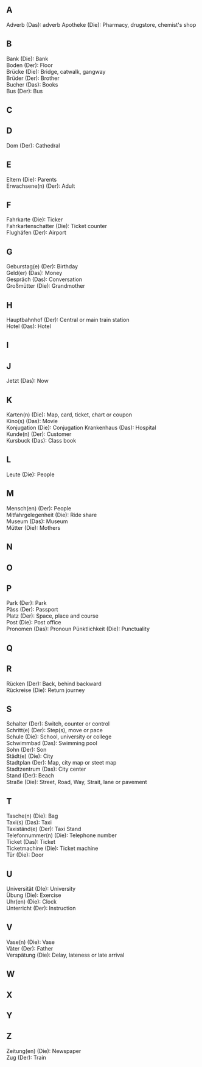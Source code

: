 ## A

Adverb (Das): adverb
Apotheke (Die): Pharmacy, drugstore, chemist's shop  

## B

Bank (Die): Bank  
Boden (Der): Floor  
Brücke (Die): Bridge, catwalk, gangway  
Brüder (Der): Brother  
Bucher (Das): Books  
Bus (Der): Bus  

## C

## D
Dom (Der): Cathedral  

## E
Eltern (Die): Parents  
Erwachsene(n) (Der): Adult  

## F
Fahrkarte (Die): Ticker  
Fahrkartenschatter (Die): Ticket counter  
Flughäfen (Der): Airport  

## G
Geburstag(e) (Der): Birthday  
Geld(er) (Das): Money  
Gespräch (Das): Conversation  
Großmütter (Die): Grandmother  

## H
Hauptbahnhof (Der): Central or main train station  
Hotel (Das): Hotel  


## I
## J
Jetzt (Das): Now  

## K
Karten(n) (Die): Map, card, ticket, chart or coupon  
Kino(s) (Das): Movie  
Konjugation (Die): Conjugation
Krankenhaus (Das): Hospital  
Kunde(n) (Der): Customer  
Kursbuck (Das): Class book  

## L
Leute (Die): People  

## M
Mensch(en) (Der): People  
Mitfahrgelegenheit (Die): Ride share  
Museum (Das): Museum  
Mütter (Die): Mothers  

## N
## O
## P
Park (Der): Park  
Päss (Der): Passport  
Platz (Der): Space, place and course  
Post (Die): Post office  
Pronomen (Das): Pronoun
Pünktlichkeit (Die): Punctuality  

## Q
## R
Rücken (Der): Back, behind backward  
Rückreise (Die): Return journey  

## S
Schalter (Der): Switch, counter or control  
Schritt(e) (Der): Step(s), move or pace  
Schule (Die): School, university or college  
Schwimmbad (Das): Swimming pool  
Sohn (Der): Son  
Städt(e) (Die): City  
Stadtplan (Der): Map, city map or steet map  
Stadtzentrum (Das): City center  
Stand (Der): Beach  
Straße (Die): Street, Road, Way, Strait, lane or pavement  

## T
Tasche(n) (Die): Bag  
Taxi(s) (Das): Taxi  
Taxiständ(e) (Der): Taxi Stand  
Telefonnummer(n) (Die): Telephone number  
Ticket (Das): Ticket  
Ticketmachine (Die): Ticket machine  
Tür (Die): Door  

## U
Universität (DIe): University  
Übung (Die): Exercise  
Uhr(en) (Die): Clock  
Unterricht (Der): Instruction  

## V
Vase(n) (Die): Vase  
Väter (Der): Father  
Verspätung (Die): Delay, lateness or late arrival  

## W
## X
## Y
## Z 
Zeitung(en) (Die): Newspaper  
Zug (Der): Train  
